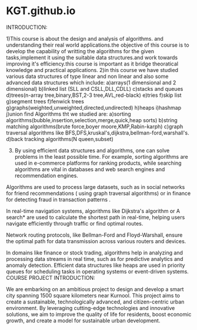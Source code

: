 # KGT.github.io
INTRODUCTION:

1)This course is about the design and analysis of algorithms. and understanding their real world applications.the objective of this course 
is to develop the capability of writting the algorithms for the given tasks,implement it using the suitable data structures.and work towards improving it's efficiency.this course is important as it bridge theoratical knowledge and practical applications.
2)in this course we have studied various data structures  of type linear and non linear and also some advanced data structures which include:
a)arrays(1 dimensional and 2 dimensional)
b)linked list (SLL and CSLL,DLL,CDLL)
c)stacks and queues
d)trees(n-array tree,binary,BST,2-3 tree,AVL,red-black)
e)tries
f)skip list
g)segment trees
f)fenwick trees
g)graphs(weighted,unweighted,directed,undirected)
h)heaps
i)hashmap
j)union find
Algorithms tht we studied are:
a)sorting algorithms(bubble,insertion,selection,merge,quick,heap sorts)
b)string matching algorithms(brute force,boyer moore,KMP,Rabin-karph)
c)graph traversal algorithms like BFS,DFS,kruskal's,dijkstra,bellman-ford,warshall's.
d)back tracking algorithms(N queen,subset)

3) By using efficient data structures and algorithms, one can solve problems in the least possible time. For example, sorting algorithms are used in e-commerce platforms for ranking products, while searching algorithms are vital in databases and web search engines and recommendation engines.

 Algorithms are used to process large datasets, such as in social networks for friend recommendations ( using graph traversal algorithms) or in finance for detecting fraud in transaction patterns .

In real-time navigation systems, algorithms like Dijkstra's algorithm or A search* are used to calculate the shortest path in real-time, helping users navigate efficiently through traffic or find optimal routes.

  Network routing protocols, like Bellman-Ford and Floyd-Warshall, ensure the optimal path for data transmission across various routers and devices.

 In domains like finance or stock trading, algorithms help in analyzing and processing data streams in real time, such as for predictive analytics and anomaly detection. Efficient data structures like heaps are used in priority queues for scheduling tasks in operating systems or event-driven systems.
COURSE PROJECT INTRODUCTION:

We are embarking on an ambitious project to design and develop a smart city spanning 1500 square kilometers near Kurnool. This project aims to create a sustainable, technologically advanced, and citizen-centric urban environment. By leveraging cutting-edge technologies and innovative solutions, we aim to improve the quality of life for residents, boost economic growth, and create a model for sustainable urban development.
